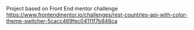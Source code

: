 Project based on Front End mentor challenge 
https://www.frontendmentor.io/challenges/rest-countries-api-with-color-theme-switcher-5cacc469fec04111f7b848ca